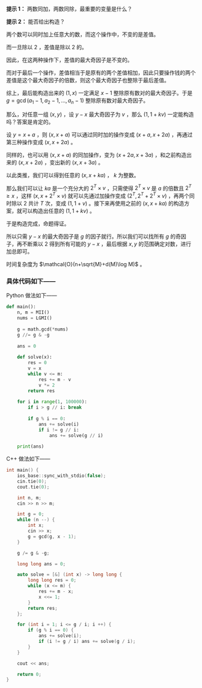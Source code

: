 **提示 1：** 两数同加，两数同除，最重要的变量是什么？

**提示 2：** 能否给出构造？

两个数可以同时加上任意大的数，而这个操作中，不变的是差值。

而一旦除以 $2$ ，差值是除以 $2$ 的。

因此，在这两种操作下，差值的最大奇因子是不变的。

而对于最后一个操作，差值相当于是原有的两个差值相加，因此只要操作钱的两个差值是这个最大奇因子的倍数，则这个最大奇因子也整除于最后差值。

综上，最后能构造出来的 $(1,x)$ 一定满足 $x-1$ 整除原有数对的最大奇因子。于是 $g=\gcd(a_1-1,a_2-1,\dots,a_n-1)$ 整除原有数对最大奇因子。

那么，对任意一组 $(x,y)$ ，设 $y-x$ 最大奇因子为 $v$ ，那么 $(1,1+kv)$ 一定能构造吗？答案是肯定的。

设 $y=x+a$ ，则 $(x,x+a)$ 可以通过同时加的操作变成 $(x+a,x+2a)$ ，再通过第三种操作变成 $(x,x+2a)$ 。

同样的，也可以用 $(x,x+a)$ 的同加操作，变为 $(x+2a,x+3a)$ ，和之前构造出来的 $(x,x+2a)$ ，变出新的 $(x,x+3a)$ 。

以此类推，我们可以得到任意的 $(x,x+ka)$ ， $k$ 为整数。

那么我们可以让 $ka$ 是一个充分大的 $2^T\times v$ ，只需使得 $2^T\times v$ 是 $a$ 的倍数且 $2^T\geq x$ ，这样 $(x,x+2^T\times v)$ 就可以先通过加操作变成 $(2^T, 2^T+2^T\times v)$ ，再两个同时除以 $2$ 共计 $T$ 次，变成 $(1,1+v)$ 。接下来再使用之前的 $(x,x+ka)$ 的构造方案，就可以构造出任意的 $(1,1+kv)$ 。

于是构造完成，命题得证。

所以只需 $y-x$ 的最大奇因子是 $g$ 的因子就行。所以我们可以找所有 $g$ 的奇因子，再不断乘以 $2$ 得到所有可能的 $y-x$ ，最后根据 $x,y$ 的范围确定对数，进行加总即可。

时间复杂度为 $\mathcal{O}(n+\sqrt{M}+d(M)\log M)$ 。

### 具体代码如下——

Python 做法如下——

```Python []
def main():
    n, m = MII()
    nums = LGMI()
    
    g = math.gcd(*nums)
    g //= g & -g
    
    ans = 0
    
    def solve(x):
        res = 0
        v = x
        while v <= m:
            res += m - v
            v *= 2
        return res
    
    for i in range(1, 100000):
        if i > g // i: break
        
        if g % i == 0:
            ans += solve(i)
            if i != g // i:
                ans += solve(g // i)
    
    print(ans)
```

C++ 做法如下——

```cpp []
int main() {
    ios_base::sync_with_stdio(false);
    cin.tie(0);
    cout.tie(0);

    int n, m;
    cin >> n >> m;

    int g = 0;
    while (n --) {
        int x;
        cin >> x;
        g = gcd(g, x - 1);
    }

    g /= g & -g;

    long long ans = 0;

    auto solve = [&] (int x) -> long long {
        long long res = 0;
        while (x <= m) {
            res += m - x;
            x <<= 1;
        }
        return res;
    };

    for (int i = 1; i <= g / i; i ++) {
        if (g % i == 0) {
            ans += solve(i);
            if (i != g / i) ans += solve(g / i);
        }
    }

    cout << ans;

    return 0;
}
```